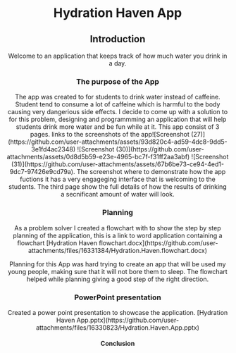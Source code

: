 <div align="center">
  <h1 align="center">Hydration Haven App</h1>
  <h2>Introduction</h2>
  <p>Welcome to an application that keeps track of how much water you drink in a day.</p>
  <h3>The purpose of the App</h3>
  <p>The app was created to for students to drink water instead of caffeine. Student tend to consume a lot of caffeine which is harmful to the body causing very dangerious side effects. 
  I decide to come up with a solution to for this problem, designing and programmming an application that will help students drink more water and be fun while at it.
  This app consist of 3 pages. links to the screenshots of the app![Screenshot (27)](https://github.com/user-attachments/assets/93d820c4-ad59-4dc8-9dd5-3e1fd4ac2348)
    ![Screenshot (30)](https://github.com/user-attachments/assets/0d8d5b59-e23e-4965-bc7f-f31ff2aa3abf)
![Screenshot (31)](https://github.com/user-attachments/assets/67b6be73-ce94-4ed1-9dc7-97426e9cd79a). The screenshot where to demonstrate how the app fuctions it has a very engageging interface that is welcoming to the students.
The third page show the full details of how the results of drinking a secnificant amount of water will look. 
 </p>
  <h3>Planning</h3>
  <p> As a problem solver I created a flowchart with to show the step by step planning of the application, this is a link to word application containing a flowchart [Hydration Haven flowchart.docx](https://github.com/user-attachments/files/16331384/Hydration.Haven.flowchart.docx)</p>
  <p>Planning for this App was hard trying to create an app that will be used my young people, making sure that it will not bore them to sleep. The flowchart helped while planning giving a good step of the right direction.</p>
<h3>PowerPoint presentation</h3>
  <p>Created a power point presentation to showcase the application.
[Hydration Haven App.pptx](https://github.com/user-attachments/files/16330823/Hydration.Haven.App.pptx)</p> 
<h4>Conclusion</h4>
<p></p>

